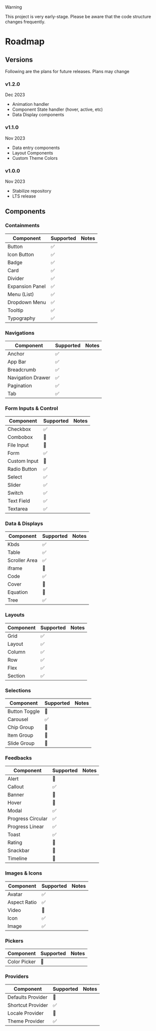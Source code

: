 > [!WARNING]  
> This project is very early-stage. Please be aware that the code structure changes frequently.

# Roadmap

## Versions

Following are the plans for future releases. Plans may change

### v1.2.0

Dec 2023

- Animation handler
- Component State handler (hover, active, etc)
- Data Display components

### v1.1.0

Nov 2023

- Data entry components
- Layout Components
- Custom Theme Colors

### v1.0.0

Nov 2023

- Stabilize repository
- LTS release

## Components

### Containments

| Component       | Supported | Notes |
| --------------- | --------- | ----- |
| Button          | ✅        |       |
| Icon Button     | ✅        |       |
| Badge           | ✅        |       |
| Card            | ✅        |       |
| Divider         | ✅        |       |
| Expansion Panel | ✅        |       |
| Menu (List)     | ✅        |       |
| Dropdown Menu   | ✅        |       |
| Tooltip         | ✅        |       |
| Typography      | ✅        |       |

### Navigations

| Component         | Supported | Notes |
| ----------------- | --------- | ----- |
| Anchor            | ✅        |       |
| App Bar           | ✅        |       |
| Breadcrumb        | ✅        |       |
| Navigation Drawer | ✅        |       |
| Pagination        | ✅        |       |
| Tab               | ✅        |       |

### Form Inputs & Control

| Component    | Supported | Notes |
| ------------ | --------- | ----- |
| Checkbox     | ✅        |       |
| Combobox     | 🚧        |       |
| File Input   | 🚧        |       |
| Form         | ✅        |       |
| Custom Input | 🚧        |       |
| Radio Button | ✅        |       |
| Select       | ✅        |       |
| Slider       | ✅        |       |
| Switch       | ✅        |       |
| Text Field   | ✅        |       |
| Textarea     | ✅        |       |

### Data & Displays

| Component     | Supported | Notes |
| ------------- | --------- | ----- |
| Kbds          | ✅        |       |
| Table         | ✅        |       |
| Scroller Area | ✅        |       |
| iframe        | 🚧        |       |
| Code          | ✅        |       |
| Cover         | 🚧        |       |
| Equation      | 🚧        |       |
| Tree          | ✅        |       |

### Layouts

| Component | Supported | Notes |
| --------- | --------- | ----- |
| Grid      | ✅        |       |
| Layout    | ✅        |       |
| Column    | ✅        |       |
| Row       | ✅        |       |
| Flex      | ✅        |       |
| Section   | ✅        |       |

### Selections

| Component     | Supported | Notes |
| ------------- | --------- | ----- |
| Button Toggle | 🚧        |       |
| Carousel      | ✅        |       |
| Chip Group    | 🚧        |       |
| Item Group    | 🚧        |       |
| Slide Group   | 🚧        |       |

### Feedbacks

| Component         | Supported | Notes |
| ----------------- | --------- | ----- |
| Alert             | 🚧        |       |
| Callout           | ✅        |       |
| Banner            | 🚧        |       |
| Hover             | 🚧        |       |
| Modal             | ✅        |       |
| Progress Circular | ✅        |       |
| Progress Linear   | ✅        |       |
| Toast             | ✅        |       |
| Rating            | 🚧        |       |
| Snackbar          | 🚧        |       |
| Timeline          | 🚧        |       |

### Images & Icons

| Component    | Supported | Notes |
| ------------ | --------- | ----- |
| Avatar       | ✅        |       |
| Aspect Ratio | ✅        |       |
| Video        | 🚧        |       |
| Icon         | ✅        |       |
| Image        | ✅        |       |

### Pickers

| Component    | Supported | Notes |
| ------------ | --------- | ----- |
| Color Picker | 🚧        |       |

### Providers

| Component         | Supported | Notes |
| ----------------- | --------- | ----- |
| Defaults Provider | 🚧        |       |
| Shortcut Provider | ✅        |       |
| Locale Provider   | 🚧        |       |
| Theme Provider    | ✅        |       |
